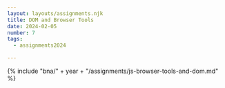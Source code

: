 ```yaml
---
layout: layouts/assignments.njk
title: DOM and Browser Tools
date: 2024-02-05
number: 7
tags:
  - assignments2024

---
```



{% include "bna/" + year + "/assignments/js-browser-tools-and-dom.md" %}

